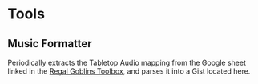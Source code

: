 # Tools


## Music Formatter
Periodically extracts the Tabletop Audio mapping from the Google sheet linked in the 
[Regal Goblins Toolbox](https://regalgoblins.com/toolbox.php), and parses it into a Gist located here.
